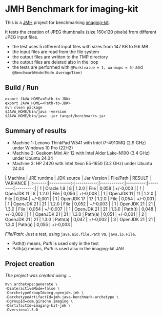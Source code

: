 # JMH Benchmark for imaging-kit

This is a [JMH](https://github.com/openjdk/jmh) project for benchmarking [imaging-kit](https://github.com/giraone/imaging-kit).

It tests the creation of JPEG thumbnails (size 160x120 pixels) from different JPEG input files.

- the test uses 5 different input files with sizes from 147 KB to 9.6 MB
- the input files are read from the file system
- the output files are written to the TMP directory
- the output files are deleted also in the loop
- the tests are performed with `@Fork(value = 1, warmups = 5)` and `@BenchmarkMode(Mode.AverageTime)`

## Build / Run

```shell
export JAVA_HOME=<Path-to-JDK>
export JAVA_HOME=<Path-to-JDK>
mvn clean package
$JAVA_HOME/bin/java -version
$JAVA_HOME/bin/java -jar target/benchmarks.jar
```

## Summary of results

- Machine 1: Lenovo ThinkPad W541 with Intel i7-4910MQ (2.9 GHz) under Windows 10 Pro (22H2)
- Machine 2: Geekom Mini Air 12 with Intel Alder Lake-N100 (3.4 GHz) under Ubuntu 24.04
- Machine 3: HP Z420 with Intel Xeon E5-1650 (3.2 GHz) under Ubuntu 24.04

| Machine | JRE runtime | JDK source | Jar Version | File/Path | RESULT   | VARIANCE |
|:-------:|-----------:-|-----------:|------------:|----------:|---------:|---------:|
|    1    | Oracle 1.8  |          8 |       1.2.0 |   File    |    0,058 | +/-0,003 |
|    1    | OpenJDK 11  |          8 |       1.2.0 |   File    |    0,056 | +/-0,008 |
|    1    | OpenJDK 11  |         11 |       1.2.0 |   File    |    0,054 | +/-0,001 |
|    1    | OpenJDK 17  |         17 |       1.2.0 |   File    |    0,054 | +/-0,001 |
|    1    | OpenJDK 21  |         21 |       1.2.0 |   File    |    0,052 | +/-0,003 |
|    1    | OpenJDK 21  |         21 |       1.3.0 |   File    |    0,054 | +/-0,007 |
|    1    | OpenJDK 21  |         21 |       1.3.0 |   Path(t) |    0,048 | +/-0,002 |
|    1    | OpenJDK 21  |         21 |       1.3.0 |   Path(a) |    0,051 | +/-0,001 |
|    2    | OpenJDK 21  |         21 |       1.3.0 |   Path(a) |    0,047 | +/-0,002 |
|    3    | OpenJDK 21  |         21 |       1.3.0 |   Path(a) |    0,055 | +/-0,003 |

*File/Path*: Just a test, using `java.nio.file.Path` vs. `java.io.File`.
- Path(t) means, *Path* is used only in the test
- Path(a) means, *Path* is used also in the imaging-kit JAR

## Project creation

*The project was created using ...*

```shell
mvn archetype:generate \
-DinteractiveMode=false \
-DarchetypeGroupId=org.openjdk.jmh \
-DarchetypeArtifactId=jmh-java-benchmark-archetype \
-DgroupId=com.giraone.imaging \
-DartifactId=imaging-kit-jmh \
-Dversion=1.3.0
```
